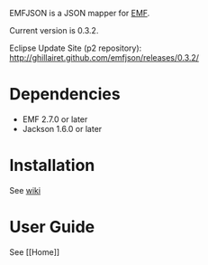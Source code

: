 EMFJSON is a JSON mapper for [EMF](http://www.eclipse.org/emf).

Current version is 0.3.2.

Eclipse Update Site (p2 repository): http://ghillairet.github.com/emfjson/releases/0.3.2/

# Dependencies

* EMF 2.7.0 or later
* Jackson 1.6.0 or later

# Installation 

See [wiki](https://github.com/ghillairet/emfjson/wiki/Install)

# User Guide

See [[Home]]

